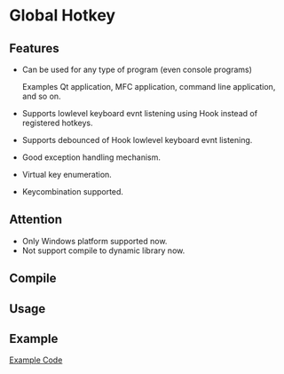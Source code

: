 # Global Hotkey

## Features

- Can be used for any type of program (even console programs)

  Examples Qt application, MFC application, command line application, and so on.

- Supports lowlevel keyboard evnt listening using Hook instead of registered hotkeys.
- Supports debounced of Hook lowlevel keyboard evnt listening.
- Good exception handling mechanism.
- Virtual key enumeration.
- Keycombination supported.

## Attention

- Only Windows platform supported now.
- Not support compile to dynamic library now.

## Compile

## Usage

## Example

[Example Code](example/example1.cpp)
